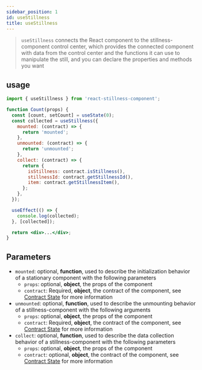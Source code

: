 ```yaml
---
sidebar_position: 1
id: useStillness
title: useStillness
---
```


> `useStillness` connects the React component to the stillness-component control center, which provides the connected component with data from the control center and the functions it can use to manipulate the still, and you can declare the properties and methods you want

## usage

```jsx
import { useStillness } from 'react-stillness-component';

function Count(props) {
  const [count, setCount] = useState(0);
  const collected = useStillness({
    mounted: (contract) => {
      return 'mounted';
    },
    unmounted: (contract) => {
      return 'unmounted';
    },
    collect: (contract) => {
      return {
        isStillness: contract.isStillness(),
        stillnessId: contract.getStillnessId(),
        item: contract.getStillnessItem(),
      };
    },
  });

  useEffect(() => {
    console.log(collected);
  }, [collected]);

  return <div>...</div>;
}
```

## Parameters

- `mounted`: optional, **function**, used to describe the initialization behavior of a stationary component with the following parameters
  - `props`: optional, **object**, the props of the component
  - `contract`: Required, **object**, the contract of the component, see [Contract State](api/contract-state.md) for more information
- `unmounted`: optional, **function**, used to describe the unmounting behavior of a stillness-component with the following arguments
  - `props`: optional, **object**, the props of the component
  - `contract`: Required, **object**, the contract of the component, see [Contract State](api/contract-state.md) for more information
- `collect`: optional, **function**, used to describe the data collection behavior of a stillness-component with the following parameters
  - `props`: optional, **object**, the props of the component
  - `contract`: optional, **object**, the contract of the component, see [Contract State](api/contract-state.md) for more information
